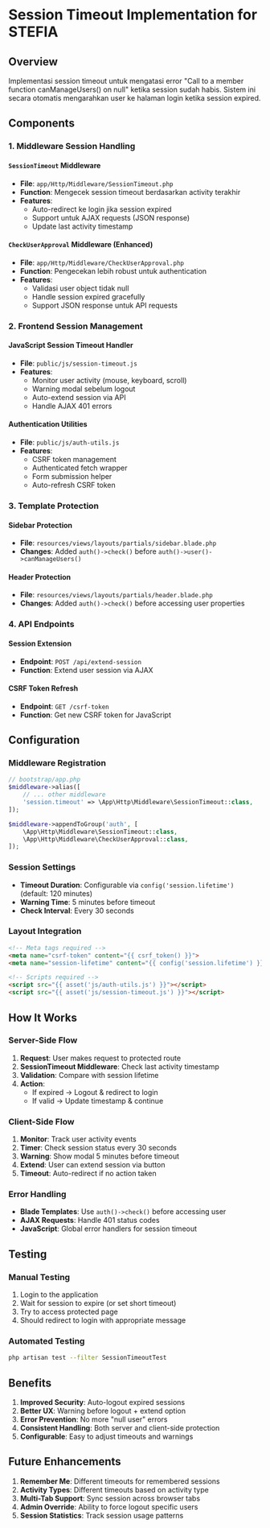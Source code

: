 # Session Timeout Implementation for STEFIA

## Overview
Implementasi session timeout untuk mengatasi error "Call to a member function canManageUsers() on null" ketika session sudah habis. Sistem ini secara otomatis mengarahkan user ke halaman login ketika session expired.

## Components

### 1. Middleware Session Handling

#### `SessionTimeout` Middleware
- **File**: `app/Http/Middleware/SessionTimeout.php`
- **Function**: Mengecek session timeout berdasarkan activity terakhir
- **Features**:
  - Auto-redirect ke login jika session expired
  - Support untuk AJAX requests (JSON response)
  - Update last activity timestamp

#### `CheckUserApproval` Middleware (Enhanced)
- **File**: `app/Http/Middleware/CheckUserApproval.php`  
- **Function**: Pengecekan lebih robust untuk authentication
- **Features**:
  - Validasi user object tidak null
  - Handle session expired gracefully
  - Support JSON response untuk API requests

### 2. Frontend Session Management

#### JavaScript Session Timeout Handler
- **File**: `public/js/session-timeout.js`
- **Features**:
  - Monitor user activity (mouse, keyboard, scroll)
  - Warning modal sebelum logout
  - Auto-extend session via API
  - Handle AJAX 401 errors

#### Authentication Utilities
- **File**: `public/js/auth-utils.js`
- **Features**:
  - CSRF token management
  - Authenticated fetch wrapper
  - Form submission helper
  - Auto-refresh CSRF token

### 3. Template Protection

#### Sidebar Protection
- **File**: `resources/views/layouts/partials/sidebar.blade.php`
- **Changes**: Added `auth()->check()` before `auth()->user()->canManageUsers()`

#### Header Protection  
- **File**: `resources/views/layouts/partials/header.blade.php`
- **Changes**: Added `auth()->check()` before accessing user properties

### 4. API Endpoints

#### Session Extension
- **Endpoint**: `POST /api/extend-session`
- **Function**: Extend user session via AJAX

#### CSRF Token Refresh
- **Endpoint**: `GET /csrf-token`
- **Function**: Get new CSRF token for JavaScript

## Configuration

### Middleware Registration
```php
// bootstrap/app.php
$middleware->alias([
    // ... other middleware
    'session.timeout' => \App\Http\Middleware\SessionTimeout::class,
]);

$middleware->appendToGroup('auth', [
    \App\Http\Middleware\SessionTimeout::class,
    \App\Http\Middleware\CheckUserApproval::class,
]);
```

### Session Settings
- **Timeout Duration**: Configurable via `config('session.lifetime')` (default: 120 minutes)
- **Warning Time**: 5 minutes before timeout
- **Check Interval**: Every 30 seconds

### Layout Integration
```html
<!-- Meta tags required -->
<meta name="csrf-token" content="{{ csrf_token() }}">
<meta name="session-lifetime" content="{{ config('session.lifetime') }}">

<!-- Scripts required -->
<script src="{{ asset('js/auth-utils.js') }}"></script>
<script src="{{ asset('js/session-timeout.js') }}"></script>
```

## How It Works

### Server-Side Flow
1. **Request**: User makes request to protected route
2. **SessionTimeout Middleware**: Check last activity timestamp
3. **Validation**: Compare with session lifetime
4. **Action**: 
   - If expired → Logout & redirect to login
   - If valid → Update timestamp & continue

### Client-Side Flow
1. **Monitor**: Track user activity events
2. **Timer**: Check session status every 30 seconds  
3. **Warning**: Show modal 5 minutes before timeout
4. **Extend**: User can extend session via button
5. **Timeout**: Auto-redirect if no action taken

### Error Handling
- **Blade Templates**: Use `auth()->check()` before accessing user
- **AJAX Requests**: Handle 401 status codes
- **JavaScript**: Global error handlers for session timeout

## Testing

### Manual Testing
1. Login to the application
2. Wait for session to expire (or set short timeout)
3. Try to access protected page
4. Should redirect to login with appropriate message

### Automated Testing
```bash
php artisan test --filter SessionTimeoutTest
```

## Benefits

1. **Improved Security**: Auto-logout expired sessions
2. **Better UX**: Warning before logout + extend option
3. **Error Prevention**: No more "null user" errors
4. **Consistent Handling**: Both server and client-side protection
5. **Configurable**: Easy to adjust timeouts and warnings

## Future Enhancements

1. **Remember Me**: Different timeouts for remembered sessions
2. **Activity Types**: Different timeouts based on activity type
3. **Multi-Tab Support**: Sync session across browser tabs
4. **Admin Override**: Ability to force logout specific users
5. **Session Statistics**: Track session usage patterns
